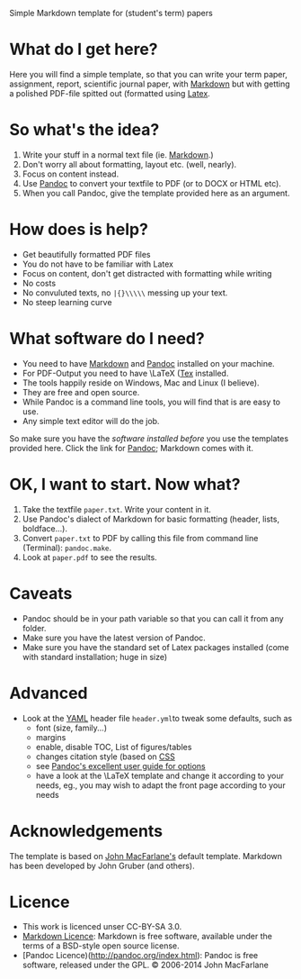 Simple Markdown template for (student's term) papers


# What do I get here?
Here you will find a simple template, so that you can write your term paper, assignment, report, scientific journal paper, with [Markdown](https://daringfireball.net/projects/markdown/) but with getting a polished PDF-file spitted out (formatted using [Latex](https://www.latex-project.org).


# So what's the idea?

1. Write your stuff in a normal text file (ie. [Markdown](https://daringfireball.net/projects/markdown/).)
2. Don't worry all about formatting, layout etc. (well, nearly).
3. Focus on content instead.
3. Use [Pandoc](http://pandoc.org) to convert your textfile to PDF (or to DOCX or HTML etc).
4. When you call Pandoc, give the template provided here as an argument.


# How does is help?
- Get beautifully formatted PDF files
- You do not have to be familiar with Latex
- Focus on content, don't get distracted with formatting while writing
- No costs
- No convuluted texts, no `|{}\\\\\` messing up your text.
- No steep learning curve


# What software do I need?

- You need to have [Markdown](https://daringfireball.net/projects/markdown/) and [Pandoc](http://pandoc.org) installed on your machine. 
- For PDF-Output you need to have \LaTeX ([Tex](https://www.latex-project.org) installed.
- The tools happily reside on Windows, Mac and Linux (I believe).
- They are free and open source.
- While Pandoc is a command line tools, you will find that is are easy to use.
- Any simple text editor will do the job.

So make sure you have the *software installed before* you use the templates provided here. Click the link for [Pandoc](http://pandoc.org); Markdown comes with it.


# OK, I want to start. Now what?

1. Take the textfile `paper.txt`. Write your content in it. 
2. Use Pandoc's dialect of Markdown for basic formatting (header, lists, boldface...).
3. Convert `paper.txt` to PDF by calling this file from command line (Terminal): `pandoc.make`.
4. Look at `paper.pdf` to see the results.


# Caveats
- Pandoc should be in your path variable so that you can call it from any folder.
- Make sure you have the latest version of Pandoc.
- Make sure you have the standard set of Latex packages installed (come with standard installation; huge in size)


# Advanced
- Look at the [YAML](https://en.wikipedia.org/wiki/YAML) header file `header.yml`to tweak some defaults, such as
	- font (size, family...)
	- margins
	- enable, disable TOC, List of figures/tables
	- changes citation style (based on [CSS](https://en.wikipedia.org/wiki/Cascading_Style_Sheets)
	- see [Pandoc's excellent user guide for options](http://pandoc.org/README.html)
	- have a look at the \LaTeX template and change it according to your needs, eg., you may wish to adapt the front page according to your needs
	
	
	
# Acknowledgements
The template is based on [John MacFarlane's](http://johnmacfarlane.net) default template. Markdown has been developed by John Gruber (and others).


# Licence
- This work is licenced unser CC-BY-SA 3.0. 
- [Markdown Licence](https://daringfireball.net/projects/markdown/license): Markdown is free software, available under the terms of a BSD-style open source license.
- [Pandoc Licence)(http://pandoc.org/index.html): Pandoc is free software, released under the GPL. © 2006-2014 John MacFarlane



